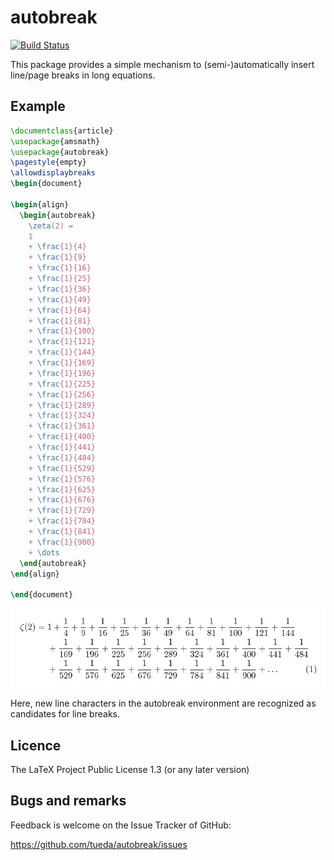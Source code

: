 autobreak
=========

[![Build Status](https://img.shields.io/travis/tueda/autobreak/master.svg)](https://travis-ci.org/tueda/autobreak)

This package provides a simple mechanism to (semi-)automatically insert
line/page breaks in long equations.


Example
-------

```latex
\documentclass{article}
\usepackage{amsmath}
\usepackage{autobreak}
\pagestyle{empty}
\allowdisplaybreaks
\begin{document}

\begin{align}
  \begin{autobreak}
    \zeta(2) =
    1
    + \frac{1}{4}
    + \frac{1}{9}
    + \frac{1}{16}
    + \frac{1}{25}
    + \frac{1}{36}
    + \frac{1}{49}
    + \frac{1}{64}
    + \frac{1}{81}
    + \frac{1}{100}
    + \frac{1}{121}
    + \frac{1}{144}
    + \frac{1}{169}
    + \frac{1}{196}
    + \frac{1}{225}
    + \frac{1}{256}
    + \frac{1}{289}
    + \frac{1}{324}
    + \frac{1}{361}
    + \frac{1}{400}
    + \frac{1}{441}
    + \frac{1}{484}
    + \frac{1}{529}
    + \frac{1}{576}
    + \frac{1}{625}
    + \frac{1}{676}
    + \frac{1}{729}
    + \frac{1}{784}
    + \frac{1}{841}
    + \frac{1}{900}
    + \dots
  \end{autobreak}
\end{align}

\end{document}
```

![Example](https://github.com/tueda/autobreak/blob/images/example.png)

Here, new line characters in the autobreak environment are recognized as
candidates for line breaks.


Licence
-------
The LaTeX Project Public License 1.3 (or any later version)


Bugs and remarks
----------------
Feedback is welcome on the Issue Tracker of GitHub:

  https://github.com/tueda/autobreak/issues
